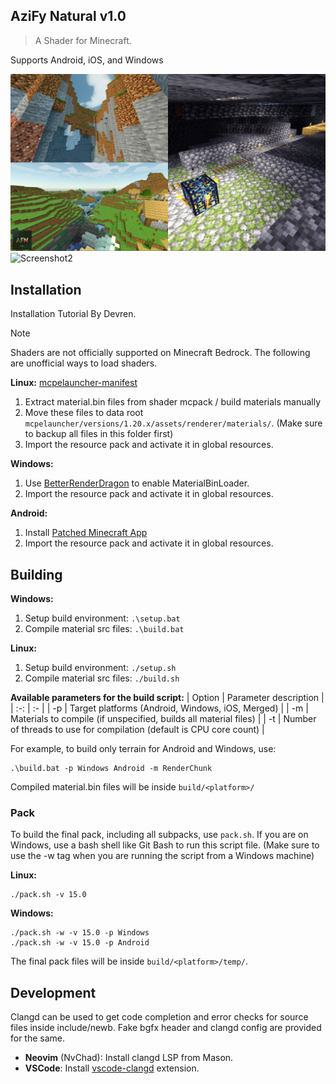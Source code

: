 ## AziFy Natural v1.0
> A Shader for Minecraft.

Supports Android, iOS, and Windows

![Screenshots](azifyss/ss1.jpg "AziFy Natural v1.0")
![Screenshot2](azifyss/ss2.jpg "AziFy Natural v1.0")

## Installation

Installation Tutorial By Devren.


> [!NOTE]
> Shaders are not officially supported on Minecraft Bedrock. The following are unofficial ways to load shaders.

**Linux:** [mcpelauncher-manifest](https://github.com/minecraft-linux/mcpelauncher-ui-manifest)
1. Extract material.bin files from shader mcpack / build materials manually
2. Move these files to data root `mcpelauncher/versions/1.20.x/assets/renderer/materials/`. (Make sure to backup all files in this folder first)
3. Import the resource pack and activate it in global resources.

**Windows:**
1. Use [BetterRenderDragon](https://github.com/ddf8196/BetterRenderDragon) to enable MaterialBinLoader.
2. Import the resource pack and activate it in global resources.

**Android:**
1. Install [Patched Minecraft App](https://devendrn.github.io/renderdragon-shaders/shaders/installation/android#using-patch-app)
2. Import the resource pack and activate it in global resources.

## Building

**Windows:**
1. Setup build environment: `.\setup.bat`
2. Compile material src files: `.\build.bat`

**Linux:**
1. Setup build environment: `./setup.sh`
2. Compile material src files: `./build.sh`  

**Available parameters for the build script:**
| Option | Parameter description |
| :-: | :- |
| -p | Target platforms (Android, Windows, iOS, Merged) |
| -m | Materials to compile (if unspecified, builds all material files) |
| -t | Number of threads to use for compilation (default is CPU core count) |

For example, to build only terrain for Android and Windows, use:
```
.\build.bat -p Windows Android -m RenderChunk
```
Compiled material.bin files will be inside `build/<platform>/`

### Pack
To build the final pack, including all subpacks, use `pack.sh`. If you are on Windows, use a bash shell like Git Bash to run this script file. (Make sure to use the -w tag when you are running the script from a Windows machine) 

**Linux:**
```
./pack.sh -v 15.0
```
**Windows:**
```
./pack.sh -w -v 15.0 -p Windows
./pack.sh -w -v 15.0 -p Android
```
The final pack files will be inside `build/<platform>/temp/`. 

## Development

Clangd can be used to get code completion and error checks for source files inside include/newb. Fake bgfx header and clangd config are provided for the same.
- **Neovim** (NvChad): Install clangd LSP from Mason.
- **VSCode**: Install [vscode-clangd](https://marketplace.visualstudio.com/items?itemName=llvm-vs-code-extensions.vscode-clangd) extension.

